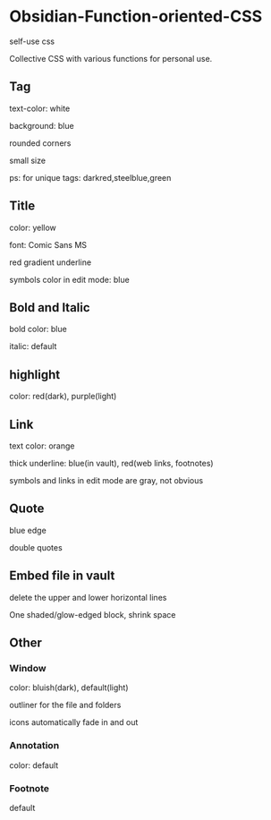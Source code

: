 # Obsidian-Function-oriented-CSS

self-use css

Collective CSS with various functions for personal use.

## Tag

text-color: white

background: blue

rounded corners

small size

ps: for unique tags: darkred,steelblue,green

## Title

color: yellow

font: Comic Sans MS

red gradient underline

symbols color in edit mode: blue

## Bold and Italic

bold color: blue

italic: default

## highlight

color: red(dark), purple(light)

## Link

text color: orange

thick underline: blue(in vault), red(web links, footnotes)

symbols and links in edit mode are gray, not obvious

## Quote

blue edge

double quotes

## Embed file in vault

delete the upper and lower horizontal lines

One shaded/glow-edged block, shrink space

## Other

### Window

color: bluish(dark), default(light)

outliner for the file and folders

icons automatically fade in and out

### Annotation

color: default

### Footnote

default
